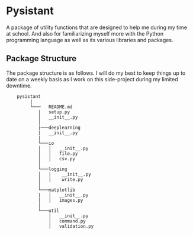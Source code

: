# Pysistant 

A package of utility functions that are designed to help me during my time at school. 
And also for familiarizing myself more with the Python programming language as well as
its various libraries and packages.

## Package Structure

The package structure is as follows. 
I will do my best to keep things up to date on a weekly basis as I work on this side-project during my limited downtime.

```
    pysistant
         |
         └───   README.md
            |   setup.py
            │   __init__.py    
            │
            |───deeplearning
            |   __init__.py
            |
            └───io
            │   │   __init__.py
            │   │   file.py
            │   │   csv.py
            │
            └───logging
            │   |    __init__.py
            │   |    write.py
            │      
            └───matplotlib
            |   │   __init__.py
            |   │   images.py
            │    
            └───util
                │   __init__.py
                │   command.py
                |   validation.py
```

